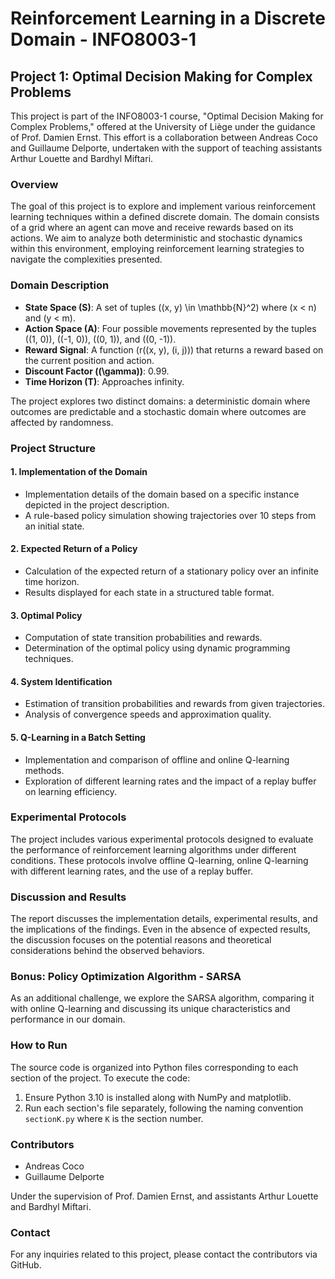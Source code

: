 # Reinforcement Learning in a Discrete Domain - INFO8003-1

## Project 1: Optimal Decision Making for Complex Problems

This project is part of the INFO8003-1 course, "Optimal Decision Making for Complex Problems," offered at the University of Liège under the guidance of Prof. Damien Ernst. This effort is a collaboration between Andreas Coco and Guillaume Delporte, undertaken with the support of teaching assistants Arthur Louette and Bardhyl Miftari.

### Overview

The goal of this project is to explore and implement various reinforcement learning techniques within a defined discrete domain. The domain consists of a grid where an agent can move and receive rewards based on its actions. We aim to analyze both deterministic and stochastic dynamics within this environment, employing reinforcement learning strategies to navigate the complexities presented.

### Domain Description

- **State Space (S)**: A set of tuples \((x, y) \in \mathbb{N}^2\) where \(x < n\) and \(y < m\).
- **Action Space (A)**: Four possible movements represented by the tuples \((1, 0)\), \((-1, 0)\), \((0, 1)\), and \((0, -1)\).
- **Reward Signal**: A function \(r((x, y), (i, j))\) that returns a reward based on the current position and action.
- **Discount Factor (\(\gamma\))**: 0.99.
- **Time Horizon (T)**: Approaches infinity.

The project explores two distinct domains: a deterministic domain where outcomes are predictable and a stochastic domain where outcomes are affected by randomness.

### Project Structure

#### 1. Implementation of the Domain

- Implementation details of the domain based on a specific instance depicted in the project description.
- A rule-based policy simulation showing trajectories over 10 steps from an initial state.

#### 2. Expected Return of a Policy

- Calculation of the expected return of a stationary policy over an infinite time horizon.
- Results displayed for each state in a structured table format.

#### 3. Optimal Policy

- Computation of state transition probabilities and rewards.
- Determination of the optimal policy using dynamic programming techniques.

#### 4. System Identification

- Estimation of transition probabilities and rewards from given trajectories.
- Analysis of convergence speeds and approximation quality.

#### 5. Q-Learning in a Batch Setting

- Implementation and comparison of offline and online Q-learning methods.
- Exploration of different learning rates and the impact of a replay buffer on learning efficiency.

### Experimental Protocols

The project includes various experimental protocols designed to evaluate the performance of reinforcement learning algorithms under different conditions. These protocols involve offline Q-learning, online Q-learning with different learning rates, and the use of a replay buffer.

### Discussion and Results

The report discusses the implementation details, experimental results, and the implications of the findings. Even in the absence of expected results, the discussion focuses on the potential reasons and theoretical considerations behind the observed behaviors.

### Bonus: Policy Optimization Algorithm - SARSA

As an additional challenge, we explore the SARSA algorithm, comparing it with online Q-learning and discussing its unique characteristics and performance in our domain.

### How to Run

The source code is organized into Python files corresponding to each section of the project. To execute the code:

1. Ensure Python 3.10 is installed along with NumPy and matplotlib.
2. Run each section's file separately, following the naming convention `sectionK.py` where `K` is the section number.

### Contributors

- Andreas Coco
- Guillaume Delporte

Under the supervision of Prof. Damien Ernst, and assistants Arthur Louette and Bardhyl Miftari.

### Contact

For any inquiries related to this project, please contact the contributors via GitHub.

